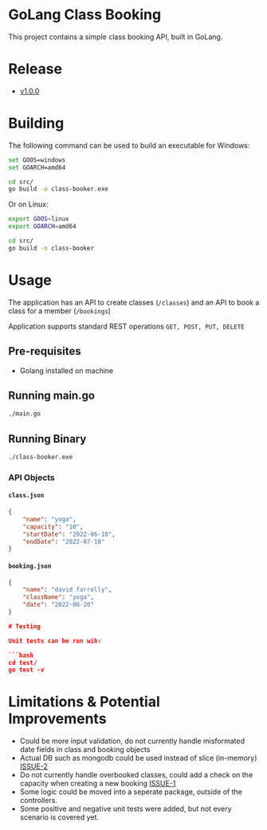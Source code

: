 # GoLang Class Booking
This project contains a simple class booking API, built in GoLang. 

# Release

- [v1.0.0](https://github.com/davidfarrelly/class-booker/releases/tag/v.1.0.0)

# Building

The following command can be used to build an executable for Windows:

```bash
set GOOS=windows
set GOARCH=amd64

cd src/
go build -o class-booker.exe
```

Or on Linux:

```bash
export GOOS=linux
export GOARCH=amd64

cd src/
go build -o class-booker
```

# Usage

The application has an API to create classes (```/classes```) and an API to book a class for a member (```/bookings```)

Application supports standard REST operations ```GET, POST, PUT, DELETE```

## Pre-requisites

- Golang installed on machine

## Running main.go

```bash
./main.go
```

## Running Binary

```bash
./class-booker.exe
```

### API Objects

#### **`class.json`**
```json
{
    "name": "yoga",
    "capacity": "10",
    "startDate": "2022-06-10",
    "endDate": "2022-07-10"
}
```

#### **`booking.json`**
```json
{
    "name": "david farrelly",
    "className": "yoga",
    "date": "2022-06-20"
}

# Testing

Unit tests can be run wih:

```bash
cd test/
go test -v
```

# Limitations & Potential Improvements

 - Could be more input validation, do not currently handle misformated date fields in class and booking objects
 - Actual DB such as mongodb could be used instead of slice (in-memory) [ISSUE-2](https://github.com/davidfarrelly/class-booker/issues/2)
 - Do not currently handle overbooked classes, could add a check on the capacity when creating a new booking [ISSUE-1](https://github.com/davidfarrelly/class-booker/issues/1)
 - Some logic could be moved into a seperate package, outside of the controllers.
 - Some positive and negative unit tests were added, but not every scenario is covered yet.